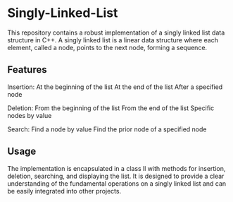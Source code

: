 # Singly-Linked-List
This repository contains a robust implementation of a singly linked list data structure in C++. A singly linked list is a linear data structure where each element, called a node, points to the next node, forming a sequence.

Features
---

Insertion:
At the beginning of the list
At the end of the list
After a specified node

Deletion:
From the beginning of the list
From the end of the list
Specific nodes by value

Search:
Find a node by value
Find the prior node of a specified node

Usage
---
The implementation is encapsulated in a class ll with methods for insertion, deletion, searching, and displaying the list. It is designed to provide a clear understanding of the fundamental operations on a singly linked list and can be easily integrated into other projects.
